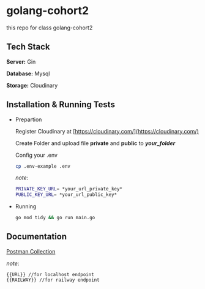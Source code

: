 # golang-cohort2

this repo for class golang-cohort2

## Tech Stack

**Server:** Gin

**Database:** Mysql

**Storage:** Cloudinary

## Installation & Running Tests

- Prepartion

  Register Cloudinary at [https://cloudinary.com/](https://cloudinary.com/)

  Create Folder and upload file **private** and **public** to **_your_folder_**

  Config your .env

  ```bash
  cp .env-example .env
  ```

  _note_:

  ```bash
  PRIVATE_KEY_URL= *your_url_private_key*
  PUBLIC_KEY_URL= *your_url_public_key*
  ```

- Running
  ```bash
  go mod tidy && go run main.go
  ```

## Documentation

[Postman Collection](https://github.com/fakriardian/golang-cohort2/blob/final-project/final_project.postman_collection.json)

_note_:

```
{{URL}} //for localhost endpoint
{{RAILWAY}} //for railway endpoint
```
